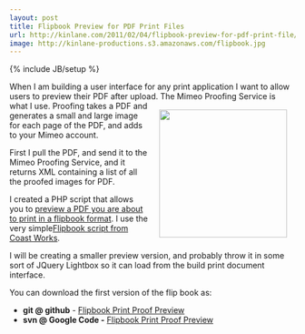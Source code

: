 ```yaml
---
layout: post
title: Flipbook Preview for PDF Print Files
url: http://kinlane.com/2011/02/04/flipbook-preview-for-pdf-print-file/
image: http://kinlane-productions.s3.amazonaws.com/flipbook.jpg
---
```

{% include JB/setup %}
<p>
     When I am building a user interface for any print application I want to allow users to preview their PDF after upload. The Mimeo Proofing Service is what I use. <img style="padding: 15px;" src="http://kinlane-productions.s3.amazonaws.com/flipbook.jpg"  width="225" align="right" /> Proofing takes a PDF and generates a small and large image for each page of the PDF, and adds to your Mimeo account.
</p>

<p>
     First I pull the PDF, and send it to the Mimeo Proofing Service, and it returns XML containing a list of all the proofed images for PDF.
</p>

<p>
     I created a PHP script that allows you to <a href="http://nimbus2.laneworks.net/functions-jquery-flipbook-preview.php" target="_blank">preview a PDF you are about to print in a flipbook format</a>. I use the very simple<a href="http://www.coastworx.com/bookflip.php" target="_blank">Flipbook script from Coast Works</a>.
</p>

<p>
     I will be creating a smaller preview version, and probably throw it in some sort of JQuery Lightbox so it can load from the build print document interface.
</p>

<p>
     You can download the first version of the flip book as:
</p>
<ul class="mainlist">
     <li>
          <strong>git @ github</strong> - <a href="https://github.com/mimeoconnect/mimeo-proof-flipbook" target="_blank">Flipbook Print Proof Preview</a>
     </li>
     <li>
          <strong>svn @ Google Code -</strong> <a href="http://code.google.com/p/mimeo-proof-flipbook/" target="_blank">Flipbook Print Proof Preview</a>
     </li>
</ul>